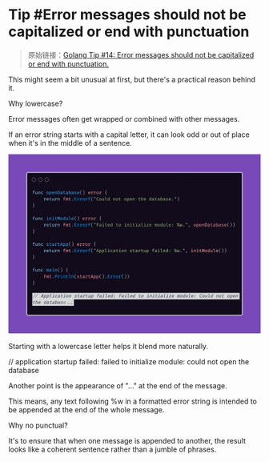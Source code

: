 # Tip #Error messages should not be capitalized or end with punctuation

> 原始链接：[Golang Tip #14: Error messages should not be capitalized or end with punctuation.](https://twitter.com/func25/status/1755232851401076925)

This might seem a bit unusual at first, but there's a practical reason behind it.

Why lowercase?

Error messages often get wrapped or combined with other messages.

If an error string starts with a capital letter, it can look odd or out of place when it's in the middle of a sentence.

![](./images/014/014_01.jpg)

Starting with a lowercase letter helps it blend more naturally.

// application startup failed: failed to initialize module: could not open the database

Another point is the appearance of "..." at the end of the message.

This means, any text following %w in a formatted error string is intended to be appended at the end of the whole message.

Why no punctual?

It's to ensure that when one message is appended to another, the result looks like a coherent sentence rather than a jumble of phrases.
